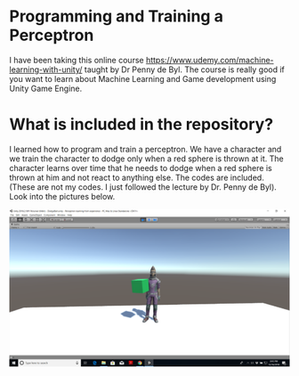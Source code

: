 # Programming and Training a Perceptron

I have been taking this online course https://www.udemy.com/machine-learning-with-unity/ taught by Dr Penny de Byl. The course is really good if you want to learn about Machine Learning and Game development using Unity Game Engine.

# What is included in the repository?

I learned how to program and train a perceptron. We have a character and we train the character to dodge only when a red sphere is thrown at it. The character learns over time that he needs to dodge when a red sphere is thrown at him and not react to anything else. The codes are included. (These are not my codes. I just followed the lecture by Dr. Penny de Byl). Look into the pictures below.


![](greencube.png)
